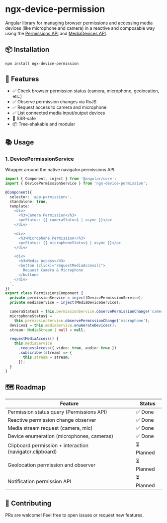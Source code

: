 # ngx-device-permission

Angular library for managing browser permissions and accessing media devices (like microphone and camera) in a reactive and composable way using the [Permissions API](https://developer.mozilla.org/en-US/docs/Web/API/Permissions_API) and [MediaDevices API](https://developer.mozilla.org/en-US/docs/Web/API/MediaDevices).

## 📦 Installation

```bash
npm install ngx-device-permission
```

## 🚀 Features

- ✅ Check browser permission status (camera, microphone, geolocation, etc.)
- ✅ Observe permission changes via RxJS
- ✅ Request access to camera and microphone
- ✅ List connected media input/output devices
- 🔧 SSR-safe
- 📦 Tree-shakable and modular

## 📚 Usage

### 1. DevicePermissionService

Wrapper around the native navigator.permissions API.

```typescript
import { Component, inject } from '@angular/core';
import { DevicePermissionService } from 'ngx-device-permission';

@Component({
  selector: 'app-permissions',
  standalone: true,
  template: `
    <div>
      <h3>Camera Permission</h3>
      <p>Status: {{ cameraStatus$ | async }}</p>
    </div>

    <div>
      <h3>Microphone Permission</h3>
      <p>Status: {{ microphoneStatus$ | async }}</p>
    </div>

    <div>
      <h3>Media Access</h3>
      <button (click)="requestMediaAccess()">
        Request Camera & Microphone
      </button>
    </div>
  `,
})
export class PermissionsComponent {
  private permissionService = inject(DevicePermissionService);
  private mediaService = inject(MediaDeviceService);

  cameraStatus$ = this.permissionService.observePermissionChange('camera');
  microphoneStatus$ =
    this.permissionService.observePermissionChange('microphone');
  devices$ = this.mediaService.enumerateDevices();
  stream: MediaStream | null = null;

  requestMediaAccess() {
    this.mediaService
      .requestAccess({ video: true, audio: true })
      .subscribe((stream) => {
        this.stream = stream;
      });
  }
}
```

## 🗺 Roadmap

| Feature                                                  | Status     |
| -------------------------------------------------------- | ---------- |
| Permission status query (Permissions API)                | ✅ Done    |
| Reactive permission change observer                      | ✅ Done    |
| Media stream request (camera, mic)                       | ✅ Done    |
| Device enumeration (microphones, cameras)                | ✅ Done    |
| Clipboard permission + interaction (navigator.clipboard) | ⏳ Planned |
| Geolocation permission and observer                      | ⏳ Planned |
| Notification permission API                              | ⏳ Planned |

## 🤝 Contributing

PRs are welcome! Feel free to open issues or request new features.
